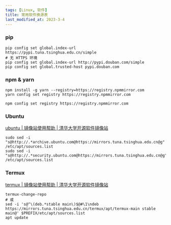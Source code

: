 ```yaml
---
tags: [Linux, 软件]
title: 常用软件换源表
last_modified_at: 2023-3-4
---
```


### pip

```shell
pip config set global.index-url https://pypi.tuna.tsinghua.edu.cn/simple
# 无 HTTPS 环境
pip config set global.index-url http://pypi.douban.com/simple
pip config set global.trusted-host pypi.douban.com
```

### npm & yarn

```shell
npm install -g yarn --registry=https://registry.npmmirror.com
yarn config set registry https://registry.npmmirror.com

npm config set registry https://registry.npmmirror.com
```

### Ubuntu

[ubuntu \| 镜像站使用帮助 \| 清华大学开源软件镜像站](https://mirrors.tuna.tsinghua.edu.cn/help/ubuntu/)

```shell
sudo sed -i "s@http://.*archive.ubuntu.com@https://mirrors.tuna.tsinghua.edu.cn@g" /etc/apt/sources.list
sudo sed -i "s@http://.*security.ubuntu.com@https://mirrors.tuna.tsinghua.edu.cn@g" /etc/apt/sources.list
```

### Termux

[termux \| 镜像站使用帮助 \| 清华大学开源软件镜像站](https://mirrors.tuna.tsinghua.edu.cn/help/termux/)

```shell
termux-change-repo
# 或
sed -i 's@^\(deb.*stable main\)$@#\1\ndeb https://mirrors.tuna.tsinghua.edu.cn/termux/apt/termux-main stable main@' $PREFIX/etc/apt/sources.list
apt update
```

